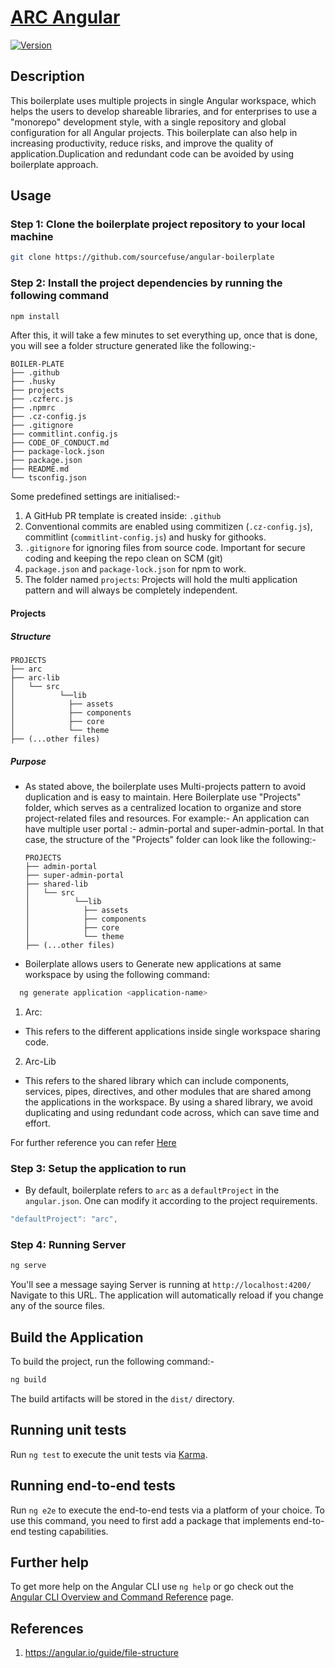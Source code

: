 # [ARC Angular](https://github.com/sourcefuse/angular-boilerplate)

[![Version](https://img.shields.io/badge/@angular/core-v14-brightgreen)](https://www.npmjs.com/package/@angular/cli/v/14.0.0)

<!-- DOCUMENTATION -->

## Description

This boilerplate uses multiple projects in single Angular workspace, which helps the users to develop shareable libraries, and for enterprises to use a "monorepo" development style, with a single repository and global configuration for all Angular projects. This boilerplate can also help in increasing productivity, reduce risks, and improve the quality of application.Duplication and redundant code can be avoided by using boilerplate approach.

## Usage

### Step 1: Clone the boilerplate project repository to your local machine

```sh
git clone https://github.com/sourcefuse/angular-boilerplate
```

### Step 2: Install the project dependencies by running the following command

```sh
npm install
```

After this, it will take a few minutes to set everything up, once that is done, you will see a folder structure generated like the following:-

```
BOILER-PLATE
├── .github
├── .husky
├── projects
├── .czferc.js
├── .npmrc
├── .cz-config.js
├── .gitignore
├── commitlint.config.js
├── CODE_OF_CONDUCT.md
├── package-lock.json
├── package.json
├── README.md
└── tsconfig.json
```

Some predefined settings are initialised:-

1. A GitHub PR template is created inside: `.github`
2. Conventional commits are enabled using commitizen (`.cz-config.js`), commitlint (`commitlint-config.js`)
   and husky for githooks.
3. `.gitignore` for ignoring files from source code. Important for secure coding and keeping the repo clean
   on SCM (git)
4. `package.json` and `package-lock.json` for npm to work.
5. The folder named `projects`: Projects will hold the multi application pattern and will always be
   completely independent.

#### Projects

##### Structure

```
PROJECTS
├── arc
├── arc-lib
│   └── src
│          └──lib
│            ├── assets
│            ├── components
│            ├── core
│            └── theme
├── (...other files)
```

##### Purpose

- As stated above, the boilerplate uses Multi-projects pattern to avoid duplication and is easy to maintain.
  Here Boilerplate use "Projects" folder, which serves as a centralized location to organize and store project-related files and resources. For example:- An application can have multiple user portal :- admin-portal and super-admin-portal. In that case, the structure of the "Projects" folder can look like the following:-

  ```
  PROJECTS
  ├── admin-portal
  ├── super-admin-portal
  ├── shared-lib
  │   └── src
  │          └──lib
  │            ├── assets
  │            ├── components
  │            ├── core
  │            └── theme
  ├── (...other files)
  ```

- Boilerplate allows users to Generate new applications at same workspace by using the following command:

```sh
  ng generate application <application-name>
```

1. Arc:

- This refers to the different applications inside single workspace sharing code.

2. Arc-Lib

- This refers to the shared library which can include components, services, pipes, directives, and other modules that are shared among the applications in the workspace. By using a shared library, we avoid duplicating and using redundant code across, which can save time and effort.

For further reference you can refer [Here](projects/arc-lib/README.md)

### Step 3: Setup the application to run

- By default, boilerplate refers to `arc` as a `defaultProject` in the `angular.json`. One can modify it according to the project requirements.

```typescript
"defaultProject": "arc",
```

### Step 4: Running Server

```sh
ng serve
```

You'll see a message saying Server is running at `http://localhost:4200/` Navigate to this URL. The application will automatically reload if you change any of the source files.

## Build the Application

To build the project, run the following command:-

```sh
ng build
```

The build artifacts will be stored in the `dist/` directory.

## Running unit tests

Run `ng test` to execute the unit tests via [Karma](https://karma-runner.github.io).

## Running end-to-end tests

Run `ng e2e` to execute the end-to-end tests via a platform of your choice. To use this command, you need to first add a package that implements end-to-end testing capabilities.

## Further help

To get more help on the Angular CLI use `ng help` or go check out the [Angular CLI Overview and Command Reference](https://angular.io/cli) page.

## References

1. https://angular.io/guide/file-structure
